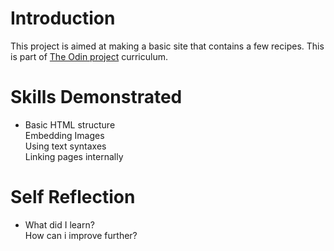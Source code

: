 # Introduction
This project is aimed at making a basic site that contains a few recipes. This is part of [The Odin project](https://www.theodinproject.com) curriculum.

# Skills Demonstrated
- Basic HTML structure<br>Embedding Images<br>Using text syntaxes<br>Linking pages internally
 # Self Reflection 
 - What did I learn?<br> How can i improve further?

